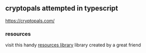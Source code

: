 ## cryptopals attempted in typescript

https://cryptopals.com/

### resources ####

visit this handy [resources library](https://github.com/stripedpajamas/cryptopals-resources) library created by a great friend 

